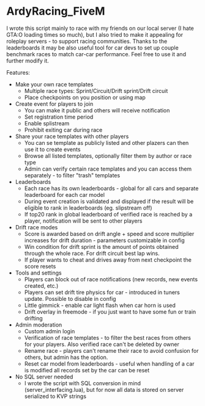 # ArdyRacing_FiveM

I wrote this script mainly to race with my friends on our local server (I hate GTA:O loading times so much), but I also tried to make it appealing for roleplay servers - to support racing communities. Thanks to the leaderboards it may be also useful tool for car devs to set up couple benchmark races to match car-car performance. Feel free to use it and further modify it.


Features:
- Make your own race templates
  - Multiple race types: Sprint/Circuit/Drift sprint/Drift circuit
  - Place checkpoints on you position or using map
- Create event for players to join
  - You can make it public and others will receive notification
  - Set registration time period
  - Enable splistream
  - Prohibit exiting car during race
- Share your race templates with other players
  - You can se template as publicly listed and other plazers can then use it to create events
  - Browse all listed templates, optionally filter them by author or race type
  - Admin can verify certain race templates and you can access them separately - to filter "trash" templates
- Leaderboards
  - Each race has its own leaderboards - global for all cars and separate leaderboard for each car model
  - During event creation is validated and displayed if the result will be eligible to rank in leaderboards (eg. slipstream off)
  - If top20 rank in global leaderboard of verified race is reached by a player, notification will be sent to other players
- Drift race modes
  - Score is awarded based on drift angle + speed and score multiplier increases for drift duration - parameters customizable in config
  - Win condition for drift sprint is the amount of points obtained through the whole race. For drift circuit best lap wins.
  - If player wants to cheat and drives away from next checkpoint the score resets
- Tools and settings
  - Players can block out of race notifications (new records, new events created, etc.)
  - Players can set drift tire physics for car - introduced in tuners update. Possible to disable in config
  - Little gimmick - enable car light flash when car horn is used
  - Drift overlay in freemode - if you just want to have some fun or train drifting
- Admin moderation
  - Custom admin login
  - Verification of race templates - to filter the best races from others for your players. Also verified race can't be deleted by owner
  - Rename race - players can't rename their race to avoid confusion for others, but admin has the option. 
  - Reset car model from leaderboards - useful when handling of a car is modified all records set by the car can be reset
- No SQL server needed
  - I wrote the script with SQL conversion in mind (server_interfacing.lua), but for now all data is stored on server serialized to KVP strings
        